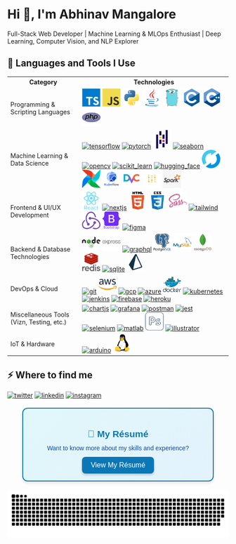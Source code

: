 <h1>Hi 👋, I'm Abhinav Mangalore</h1>
<p>Full-Stack Web Developer | Machine Learning & MLOps Enthusiast | Deep Learning, Computer Vision, and NLP Explorer</p>
<h2>🚀 Languages and Tools I Use</h2>
<table>
<tr>
<th> Category </th>
<th> Technologies </th>
</tr>
<tr>
<td>Programming & Scripting Languages</td>
<td>
<a href="https://www.typescriptlang.org/" target="_blank"><img src="https://raw.githubusercontent.com/devicons/devicon/master/icons/typescript/typescript-original.svg" alt="typescript" width="42" height="42" /></a>
<a href="https://www.javascript.com/" target="_blank"><img src="https://raw.githubusercontent.com/devicons/devicon/master/icons/javascript/javascript-original.svg" alt="javascript" width="42" height="42" /></a>
<a href="https://www.python.org/" target="_blank"><img src="https://raw.githubusercontent.com/devicons/devicon/master/icons/python/python-original.svg" alt="python" width="42" height="42" /></a>
<a href="https://www.java.com/" target="_blank"><img src="https://raw.githubusercontent.com/devicons/devicon/master/icons/java/java-original.svg" alt="java" width="42" height="42" /></a>
<a href="https://go.dev/" target="_blank"><img src="https://raw.githubusercontent.com/devicons/devicon/master/icons/go/go-original.svg" alt="go" width="42" height="42" /></a>
<a href="https://en.wikipedia.org/wiki/C_(programming_language)" target="_blank"><img src="https://raw.githubusercontent.com/devicons/devicon/master/icons/c/c-original.svg" alt="c" width="42" height="42" /></a>
<a href="https://cplusplus.com/" target="_blank"><img src="https://raw.githubusercontent.com/devicons/devicon/master/icons/cplusplus/cplusplus-original.svg" alt="cplusplus" width="42" height="42" /></a>
<a href="https://www.php.net/" target="_blank"><img src="https://raw.githubusercontent.com/devicons/devicon/master/icons/php/php-original.svg" alt="php" width="42" height="42" /></a>
</td>
</tr>

<tr> 
<td>Machine Learning & Data Science</td>
<td>
<a href="https://www.tensorflow.org/" target="_blank"><img src="https://www.vectorlogo.zone/logos/tensorflow/tensorflow-icon.svg" alt="tensorflow" width="42" height="42" /></a>
<a href="https://pytorch.org/" target="_blank"><img src="https://www.vectorlogo.zone/logos/pytorch/pytorch-icon.svg" alt="pytorch" width="42" height="42" /></a>
<a href="https://pandas.pydata.org/" target="_blank"><img src="https://raw.githubusercontent.com/devicons/devicon/2ae2a900d2f041da66e950e4d48052658d850630/icons/pandas/pandas-original.svg" alt="pandas" width="42" height="42" /></a>
<a href="https://seaborn.pydata.org/" target="_blank"><img src="https://seaborn.pydata.org/_images/logo-mark-lightbg.svg" alt="seaborn" width="42" height="42" /></a>
<a href="https://opencv.org/" target="_blank"><img src="https://www.vectorlogo.zone/logos/opencv/opencv-icon.svg" alt="opencv" width="42" height="42" /></a>
<a href="https://scikit-learn.org/" target="_blank"><img src="https://upload.wikimedia.org/wikipedia/commons/0/05/Scikit_learn_logo_small.svg" alt="scikit_learn" width="42" height="42" /></a>
<a href="https://huggingface.co/"><img src="https://cdn-lfs.hf.co/repos/96/a2/96a2c8468c1546e660ac2609e49404b8588fcf5a748761fa72c154b2836b4c83/942cad1ccda905ac5a659dfd2d78b344fccfb84a8a3ac3721e08f488205638a0?response-content-disposition=inline%3B+filename*%3DUTF-8%27%27hf-logo.svg%3B+filename%3D%22hf-logo.svg%22%3B&response-content-type=image%2Fsvg%2Bxml&Expires=1735460733&Policy=eyJTdGF0ZW1lbnQiOlt7IkNvbmRpdGlvbiI6eyJEYXRlTGVzc1RoYW4iOnsiQVdTOkVwb2NoVGltZSI6MTczNTQ2MDczM319LCJSZXNvdXJjZSI6Imh0dHBzOi8vY2RuLWxmcy5oZi5jby9yZXBvcy85Ni9hMi85NmEyYzg0NjhjMTU0NmU2NjBhYzI2MDllNDk0MDRiODU4OGZjZjVhNzQ4NzYxZmE3MmMxNTRiMjgzNmI0YzgzLzk0MmNhZDFjY2RhOTA1YWM1YTY1OWRmZDJkNzhiMzQ0ZmNjZmI4NGE4YTNhYzM3MjFlMDhmNDg4MjA1NjM4YTA%7EcmVzcG9uc2UtY29udGVudC1kaXNwb3NpdGlvbj0qJnJlc3BvbnNlLWNvbnRlbnQtdHlwZT0qIn1dfQ__&Signature=tw5gGAE46EW%7EGBSdXxtpWvCY6IWtgBlRvojweNp%7Ee72UQ5CHKxpSzvMTNyk23aJRop6RKEcNvWNd-Uh0shBe463vgi5mn4yR7fyrmVycyWBM%7EiaNb6Nq5h5wtiszhUv3Y61kRl4xowufm9Ct4pJxAmaVGeMP%7EL4oaTaN-9fwMeY-zocG-oAqx8VY6-Coib2Nx9Qjg%7ElayOzmlm7W0%7EPnCeLqsZXRodGWcie8ucQWsWU6MeEPKBpdJUrDO00vacHPXjkekmyBkik9pMwCye6gVULmwfzvNdur%7EQdVN0%7EBs9MQN4L4TMf6MBPaj66Pnch01xYGIf%7EOHghv8wjn-4GUgQ__&Key-Pair-Id=K3RPWS32NSSJCE" alt="hugging_face" width="42" height="42" /></a>
<a href="https://mlflow.org/" target="_blank"><img src="public/mlflow.png" alt="mlflow" width="42" height="42" /></a>
<a href="https://airflow.apache.org/" target="_blank"><img src="public/apacheairflow.png" alt="apache_airflow" width="42" height="42" /></a>
<a href="https://www.kubeflow.org/" target="_blank"><img src="public/kubeflow.jpg" alt="kubeflow" width="42" height="42" /></a>
<a href="https://dvc.org/" target="_blank"><img src="public/dvc.svg" alt="dvc" width="42" height="42" /></a>
<a href="https://wandb.ai/" target="_blank"><img src="public/weights_&_biases.png" alt="weights_and_biases" width="42" height="42" /></a>
<a href="https://spark.apache.org/" target="_blank"><img src="public/apache-spark.png" alt="apache_spark" width="42" height="42" /></a>
</td>

</tr>
<tr>
<td>
Frontend & UI/UX Development
</td>
<td>
<a href="https://reactjs.org/" target="_blank"><img src="https://raw.githubusercontent.com/devicons/devicon/master/icons/react/react-original-wordmark.svg" alt="react" width="42" height="42" /></a>
<a href="https://nextjs.org/" target="_blank"><img src="https://cdn.worldvectorlogo.com/logos/nextjs-2.svg" alt="nextjs" width="42" height="42" /></a>
<a href="https://developer.mozilla.org/en-US/docs/Web/HTML" target="_blank"><img src="https://raw.githubusercontent.com/devicons/devicon/master/icons/html5/html5-original-wordmark.svg" alt="html5" width="42" height="42" /></a>
<a href="https://developer.mozilla.org/en-US/docs/Web/CSS" target="_blank"><img src="https://raw.githubusercontent.com/devicons/devicon/master/icons/css3/css3-original-wordmark.svg" alt="css3" width="42" height="42" /></a>
<a href="https://sass-lang.com/" target="_blank"><img src="https://raw.githubusercontent.com/devicons/devicon/master/icons/sass/sass-original.svg" alt="sass" width="42" height="42" /></a>
<a href="https://tailwindcss.com/" target="_blank"><img src="https://www.vectorlogo.zone/logos/tailwindcss/tailwindcss-icon.svg" alt="tailwind" width="42" height="42" /></a>
<a href="https://redux.js.org/" target="_blank"><img src="https://raw.githubusercontent.com/devicons/devicon/master/icons/redux/redux-original.svg" alt="redux" width="42" height="42" /></a>
<a href="https://getbootstrap.com/" target="_blank"><img src="https://raw.githubusercontent.com/devicons/devicon/master/icons/bootstrap/bootstrap-plain-wordmark.svg" alt="bootstrap" width="42" height="42" /></a>
<a href="https://www.figma.com/" target="_blank"><img src="https://www.vectorlogo.zone/logos/figma/figma-icon.svg" alt="figma" width="42" height="42" /></a>
</td>

<tr>
<td>
Backend & Database Technologies
</td>
<td>
<a href="https://nodejs.org/" target="_blank"><img src="https://raw.githubusercontent.com/devicons/devicon/master/icons/nodejs/nodejs-original-wordmark.svg" alt="nodejs" width="42" height="42" /></a>
<a href="https://expressjs.com/" target="_blank"><img src="https://raw.githubusercontent.com/devicons/devicon/master/icons/express/express-original-wordmark.svg" alt="express" width="42" height="42" /></a>
<a href="https://graphql.org/" target="_blank"><img src="https://www.vectorlogo.zone/logos/graphql/graphql-icon.svg" alt="graphql" width="42" height="42" /></a>
<a href="https://www.postgresql.org/" target="_blank"><img src="https://raw.githubusercontent.com/devicons/devicon/master/icons/postgresql/postgresql-original-wordmark.svg" alt="postgresql" width="42" height="42" /></a>
<a href="https://www.mysql.com/" target="_blank"><img src="https://raw.githubusercontent.com/devicons/devicon/master/icons/mysql/mysql-original-wordmark.svg" alt="mysql" width="42" height="42" /></a>
<a href="https://www.mongodb.com/" target="_blank"><img src="https://raw.githubusercontent.com/devicons/devicon/master/icons/mongodb/mongodb-original-wordmark.svg" alt="mongodb" width="42" height="42" /></a>
<a href="https://redis.io/" target="_blank"><img src="https://raw.githubusercontent.com/devicons/devicon/master/icons/redis/redis-original-wordmark.svg" alt="redis" width="42" height="42" /></a>
<a href="https://www.sqlite.org/" target="_blank"><img src="https://www.vectorlogo.zone/logos/sqlite/sqlite-icon.svg" alt="sqlite" width="42" height="42" /></a>
<a href="https://www.prisma.io/" target="_blank"><img src="public/prisma.svg" alt="prisma" width="42" height="42" /></a>
</td>
</tr>
<tr>
<td>DevOps & Cloud</td>
<td>
<a target="_blank" href="https://www.vectorlogo.zone/logos/git-scm/git-scm-icon.svg" style="display: inline-block;"><img src="https://www.vectorlogo.zone/logos/git-scm/git-scm-icon.svg" alt="git" width="42" height="42" /></a>
<a href="https://raw.githubusercontent.com/devicons/devicon/master/icons/amazonwebservices/amazonwebservices-original-wordmark.svg"><img src="https://raw.githubusercontent.com/devicons/devicon/master/icons/amazonwebservices/amazonwebservices-original-wordmark.svg" alt="aws" width="42" height="42" /></a>
<a href="https://www.vectorlogo.zone/logos/google_cloud/google_cloud-icon.svg"><img src="https://www.vectorlogo.zone/logos/google_cloud/google_cloud-icon.svg" alt="gcp" width="42" height="42" /></a>
<a href="https://www.vectorlogo.zone/logos/microsoft_azure/microsoft_azure-icon.svg"><img src="https://www.vectorlogo.zone/logos/microsoft_azure/microsoft_azure-icon.svg" alt="azure" width="42" height="42" /></a>
<a href="https://raw.githubusercontent.com/devicons/devicon/master/icons/docker/docker-original-wordmark.svg"><img src="https://raw.githubusercontent.com/devicons/devicon/master/icons/docker/docker-original-wordmark.svg" alt="docker" width="42" height="42" /></a>
<a href="https://www.vectorlogo.zone/logos/kubernetes/kubernetes-icon.svg"><img src="https://www.vectorlogo.zone/logos/kubernetes/kubernetes-icon.svg" alt="kubernetes" width="42" height="42" /></a>
<a href="https://www.vectorlogo.zone/logos/jenkins/jenkins-icon.svg"><img src="https://www.vectorlogo.zone/logos/jenkins/jenkins-icon.svg" alt="jenkins" width="42" height="42" /></a>
<a href="https://www.vectorlogo.zone/logos/firebase/firebase-icon.svg"><img src="https://www.vectorlogo.zone/logos/firebase/firebase-icon.svg" alt="firebase" width="42" height="42" /></a>
<a href="https://www.vectorlogo.zone/logos/heroku/heroku-icon.svg"><img src="https://www.vectorlogo.zone/logos/heroku/heroku-icon.svg" alt="heroku" width="42" height="42" /></a>
</td>
</tr>
<tr>
<td>Miscellaneous Tools (Vizn, Testing, etc.)</td>
<td>
<a href="https://www.chartjs.org/" target="_blank"><img src="https://www.chartjs.org/media/logo-title.svg" alt="chartjs" width="42" height="42" /></a>
<a href="https://grafana.com/" target="_blank"><img src="https://www.vectorlogo.zone/logos/grafana/grafana-icon.svg" alt="grafana" width="42" height="42" /></a>
<a href="https://www.postman.com/" target="_blank"><img src="https://www.vectorlogo.zone/logos/getpostman/getpostman-icon.svg" alt="postman" width="42" height="42" /></a>
<a href="https://jestjs.io/" target="_blank" style="display: inline-block;"><img src="https://www.vectorlogo.zone/logos/jestjsio/jestjsio-icon.svg" alt="jest" width="42" height="42" /></a>
<a href="https://www.selenium.dev/" target="_blank"><img src="https://raw.githubusercontent.com/detain/svg-logos/780f25886640cef088af994181646db2f6b1a3f8/svg/selenium-logo.svg" alt="selenium" width="42" height="42" /></a>
<a href="https://www.mathworks.com/products/matlab.html" target="_blank"><img src="https://upload.wikimedia.org/wikipedia/commons/2/21/Matlab_Logo.png" alt="matlab" width="42" height="42" /></a>
<a href="https://www.adobe.com/products/photoshop.html" target="_blank"><img src="https://raw.githubusercontent.com/devicons/devicon/master/icons/photoshop/photoshop-line.svg" alt="photoshop" width="42" height="42" /></a>
<a href="https://www.adobe.com/products/illustrator.html" target="_blank"><img src="https://www.vectorlogo.zone/logos/adobe_illustrator/adobe_illustrator-icon.svg" alt="illustrator" width="42" height="42" /></a>
</td>

</tr>
<tr>
<td>
IoT & Hardware
</td>
<td>
<a href="https://www.arduino.cc/" target="_blank"><img src="https://cdn.worldvectorlogo.com/logos/arduino-1.svg" alt="arduino" width="42" height="42" /></a>
<a href="https://www.linux.org/" target="_blank" style="display: inline-block;"><img src="https://raw.githubusercontent.com/devicons/devicon/master/icons/linux/linux-original.svg" alt="linux" width="42" height="42" /></a>
</td>
</table>

<h2>⚡️ Where to find me</h2>
<p><a target="_blank" href="https://twitter.com/PhoenixRFTA16" style="display: inline-block;"><img src="https://img.shields.io/badge/twitter-x?style=for-the-badge&logo=x&logoColor=white&color=%230f1419" alt="twitter" /></a>
<a target="_blank" href="https://www.linkedin.com/in/abhinav-mangalore" style="display: inline-block;"><img src="https://img.shields.io/badge/linkedin-logo?style=for-the-badge&logo=linkedin&logoColor=white&color=%230a77b6" alt="linkedin" /></a>
<a target="_blank" href="https://www.instagram.com/abhinavm16104" style="display: inline-block;"><img src="https://img.shields.io/badge/instagram-logo?style=for-the-badge&logo=instagram&logoColor=white&color=%23F35369" alt="instagram" /></a></p>
<!-- <p><img align="center" src="https://github-readme-stats.vercel.app/api?username=AbhinavMangalore16&show_icons=true&locale=en" alt="AbhinavMangalore16" /></p>
<p><img align="center" src="https://github-readme-streak-stats.herokuapp.com/?user=AbhinavMangalore16&" alt="AbhinavMangalore16" /></p>
<p><img src="https://github-readme-stats.vercel.app/api/top-langs?username=AbhinavMangalore16&show_icons=true&locale=en&layout=compact" alt="AbhinavMangalore16" /></p>
<p><a href="https://github.com/ryo-ma/github-profile-trophy"><img src="https://github-profile-trophy.vercel.app/?username=AbhinavMangalore16" alt="AbhinavMangalore16" /></a></p> -->
<div style="border: 2px solid #0a77b6; border-radius: 12px; padding: 16px; max-width: 400px; margin: 20px auto; text-align: center; background: linear-gradient(135deg, #e0f7fa, #e3f2fd); box-shadow: 0 4px 6px rgba(0, 0, 0, 0.1);">
  <h2 style="margin-bottom: 12px; font-family: Arial, sans-serif; color: #0a77b6;">📄 My Résumé</h2>
  <p style="margin: 0 0 12px; font-family: Arial, sans-serif; color: #0d47a1;">Want to know more about my skills and experience?</p>
  <a href="https://www.linkedin.com/in/abhinav-mangalore/overlay/1734462894520/single-media-viewer/?profileId=ACoAAC2MfKUB4AYQXQM_5yI7NvmXTuMuzDMEq7U" target="_blank" style="display: inline-block; padding: 10px 20px; background: #0a77b6; color: #fff; text-decoration: none; font-family: Arial, sans-serif; font-size: 16px; border-radius: 8px; box-shadow: 0 3px 5px rgba(0, 0, 0, 0.2);">
    View My Résumé
  </a>
</div>
<picture>
  <source media="(prefers-color-scheme: dark)" srcset="https://github.com/AbhinavMangalore16/AbhinavMangalore16/blob/output/github-snake-dark.svg" />
  <source media="(prefers-color-scheme: light)" srcset="https://github.com/AbhinavMangalore16/AbhinavMangalore16/blob/output/github-snake.svg" />
  <img alt="github-snake" src="https://github.com/AbhinavMangalore16/AbhinavMangalore16/blob/output/snake.svg" />
</picture>